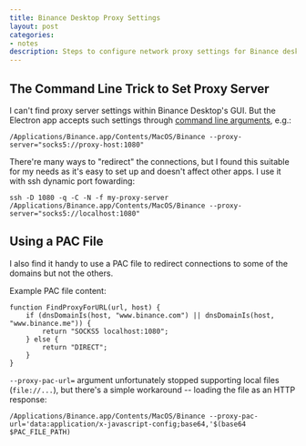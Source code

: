 ```yaml
---
title: Binance Desktop Proxy Settings
layout: post
categories:
- notes
description: Steps to configure network proxy settings for Binance desktop app.
---
```


## The Command Line Trick to Set Proxy Server

I can't find proxy server settings within Binance Desktop's GUI. But the Electron app accepts such settings through [command line arguments](https://www.electronjs.org/docs/api/command-line-switches), e.g.:

    /Applications/Binance.app/Contents/MacOS/Binance --proxy-server="socks5://proxy-host:1080"

There're many ways to "redirect" the connections, but I found this suitable for my needs as it's easy to set up and doesn't affect other apps. I use it with ssh dynamic port fowarding:

    ssh -D 1080 -q -C -N -f my-proxy-server
    /Applications/Binance.app/Contents/MacOS/Binance --proxy-server="socks5://localhost:1080"

## Using a PAC File

I also find it handy to use a PAC file to redirect connections to some of the domains but not the others.

Example PAC file content:

```
function FindProxyForURL(url, host) {
    if (dnsDomainIs(host, "www.binance.com") || dnsDomainIs(host, "www.binance.me")) {
        return "SOCKS5 localhost:1080";
    } else {
        return "DIRECT";
    }
}
```

`--proxy-pac-url=` argument unfortunately stopped supporting local files (`file://...`), but there's a simple workaround -- loading the file as an HTTP response:

    /Applications/Binance.app/Contents/MacOS/Binance --proxy-pac-url='data:application/x-javascript-config;base64,'$(base64 $PAC_FILE_PATH)
